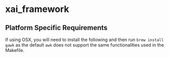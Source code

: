 # xai_framework

## Platform Specific Requirements

If using OSX, you will need to install the following and then run `brew install gawk` as the default `awk` does not support the same functionalities used in the Makefile.

